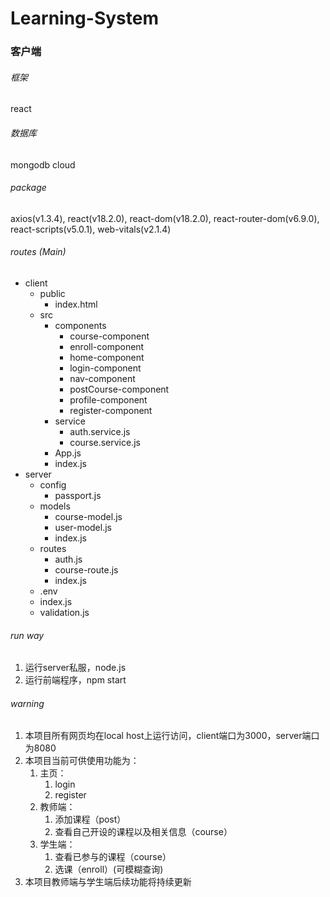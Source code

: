 # Learning-System

### 客户端

###### 框架

react

###### 数据库

mongodb cloud

###### package

axios(v1.3.4), react(v18.2.0), react-dom(v18.2.0), react-router-dom(v6.9.0), react-scripts(v5.0.1), web-vitals(v2.1.4)

###### routes (Main)

* client
  * public
    * index.html
  * src
    * components
      * course-component
      * enroll-component
      * home-component
      * login-component
      * nav-component
      * postCourse-component
      * profile-component
      * register-component
    * service
      * auth.service.js
      * course.service.js
    * App.js
    * index.js
* server
  * config
    * passport.js
  * models
    * course-model.js
    * user-model.js
    * index.js
  * routes
    * auth.js
    * course-route.js
    * index.js
  * .env
  * index.js
  * validation.js

###### run way

1. 运行server私服，node.js
2. 运行前端程序，npm start

###### warning

1. 本项目所有网页均在local host上运行访问，client端口为3000，server端口为8080
2. 本项目当前可供使用功能为：
   1. 主页：
      1. login
      2. register
   2. 教师端：
      1. 添加课程（post）
      2. 查看自己开设的课程以及相关信息（course）
   3. 学生端：
      1. 查看已参与的课程（course）
      2. 选课（enroll）(可模糊查询)
3. 本项目教师端与学生端后续功能将持续更新

